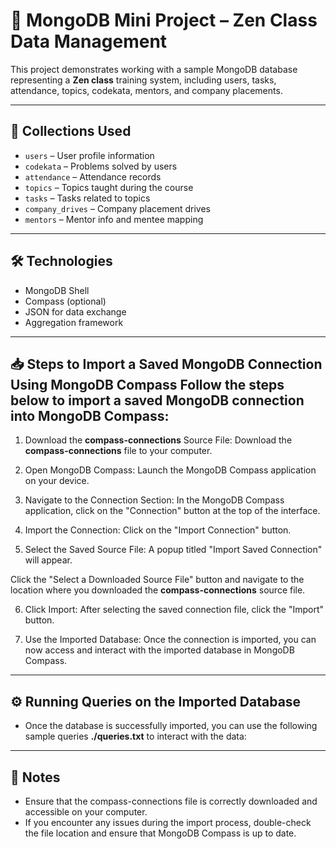 # 💾 MongoDB Mini Project – Zen Class Data Management

This project demonstrates working with a sample MongoDB database representing a **Zen class** training system, including users, tasks, attendance, topics, codekata, mentors, and company placements.

---

## 📁 Collections Used

- `users` – User profile information
- `codekata` – Problems solved by users
- `attendance` – Attendance records
- `topics` – Topics taught during the course
- `tasks` – Tasks related to topics
- `company_drives` – Company placement drives
- `mentors` – Mentor info and mentee mapping

---

## 🛠 Technologies
- MongoDB Shell
- Compass (optional)
- JSON for data exchange
- Aggregation framework

---

## 📥 Steps to Import a Saved MongoDB Connection Using MongoDB Compass Follow the steps below to import a saved MongoDB connection into MongoDB Compass:

1. Download the **compass-connections** Source File:
Download the **compass-connections** file to your computer.

2. Open MongoDB Compass:
Launch the MongoDB Compass application on your device.

3. Navigate to the Connection Section:
In the MongoDB Compass application, click on the "Connection" button at the top of the interface.

4. Import the Connection:
Click on the "Import Connection" button.

5. Select the Saved Source File:
A popup titled "Import Saved Connection" will appear.

Click the "Select a Downloaded Source File" button and navigate to the location where you downloaded the     **compass-connections** source file.

6. Click Import:
After selecting the saved connection file, click the "Import" button.

7. Use the Imported Database:
Once the connection is imported, you can now access and interact with the imported database in MongoDB Compass.

---

## ⚙ Running Queries on the Imported Database
- Once the database is successfully imported, you can use the following sample queries **./queries.txt** to interact with the data:

---

## 📝 Notes
-   Ensure that the compass-connections file is correctly downloaded and accessible on your computer.
-   If you encounter any issues during the import process, double-check the file location and ensure that       MongoDB Compass is up to date.